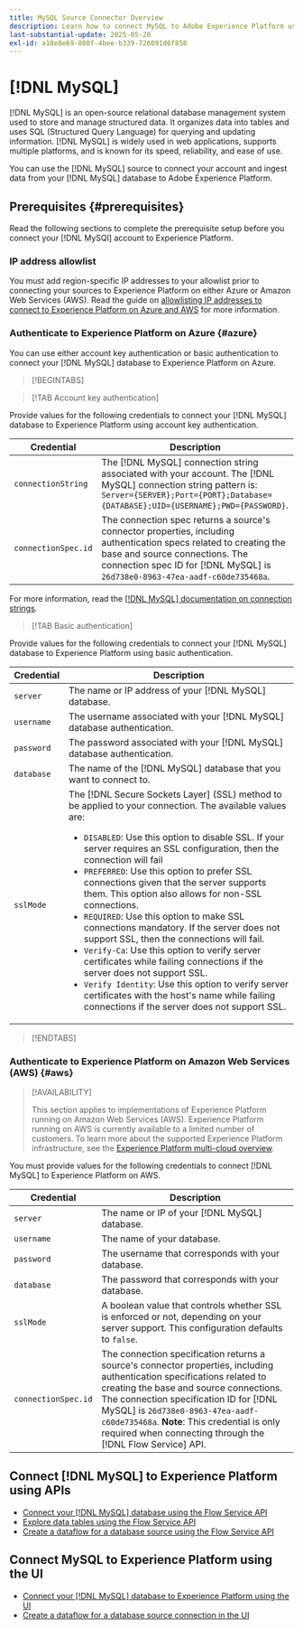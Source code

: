 ```yaml
---
title: MySQL Source Connector Overview
description: Learn how to connect MySQL to Adobe Experience Platform using APIs or the user interface.
last-substantial-update: 2025-05-20
exl-id: a18e8e69-880f-4bee-b339-726091d6f858
---
```

# [!DNL MySQL]

[!DNL MySQL] is an open-source relational database management system used to store and manage structured data. It organizes data into tables and uses SQL (Structured Query Language) for querying and updating information. [!DNL MySQL] is widely used in web applications, supports multiple platforms, and is known for its speed, reliability, and ease of use.

You can use the [!DNL MySQL] source to connect your account and ingest data from your [!DNL MySQL] database to Adobe Experience Platform.

## Prerequisites {#prerequisites}

Read the following sections to complete the prerequisite setup before you connect your [!DNL MySQl] account to Experience Platform.

### IP address allowlist 

You must add region-specific IP addresses to your allowlist prior to connecting your sources to Experience Platform on either Azure or Amazon Web Services (AWS). Read the guide on [allowlisting IP addresses to connect to Experience Platform on Azure and AWS](../../ip-address-allow-list.md) for more information.

### Authenticate to Experience Platform on Azure {#azure}

You can use either account key authentication or basic authentication to connect your [!DNL MySQL] database to Experience Platform on Azure.

>[!BEGINTABS]

>[!TAB Account key authentication]

Provide values for the following credentials to connect your [!DNL MySQL] database to Experience Platform using account key authentication.

| Credential | Description |
| --- | --- |
| `connectionString` | The [!DNL MySQL] connection string associated with your account. The [!DNL MySQL] connection string pattern is: `Server={SERVER};Port={PORT};Database={DATABASE};UID={USERNAME};PWD={PASSWORD}`. |
| `connectionSpec.id` | The connection spec returns a source's connector properties, including authentication specs related to creating the base and source connections. The connection spec ID for [!DNL MySQL] is `26d738e0-8963-47ea-aadf-c60de735468a`. |

For more information, read the [[!DNL MySQL] documentation on connection strings](https://dev.mysql.com/doc/connector-net/en/connector-net-connections-string.html).

>[!TAB Basic authentication]

Provide values for the following credentials to connect your [!DNL MySQL] database to Experience Platform using basic authentication.

| Credential | Description |
| --- | --- |
| `server` | The name or IP address of your [!DNL MySQL] database. |
| `username` | The username associated with your [!DNL MySQL] database authentication. |
| `password` | The password associated with your [!DNL MySQL] database authentication. |
| `database` | The name of the [!DNL MySQL] database that you want to connect to. |
| `sslMode` | The [!DNL Secure Sockets Layer] (SSL) method to be applied to your connection. The available values are: <ul><li>`DISABLED`: Use this option to disable SSL. If your server requires an SSL configuration, then the connection will fail</li><li>`PREFERRED`: Use this option to prefer SSL connections given that the server supports them. This option also allows for non-SSL connections.</li><li>`REQUIRED`: Use this option to make SSL connections mandatory. If the server does not support SSL, then the connections will fail.</li><li>`Verify-Ca`: Use this option to verify server certificates while failing connections if the server does not support SSL.</li><li>`Verify Identity`: Use this option to verify server certificates with the host's name while failing connections if the server does not support SSL.</li></ul> |

>[!ENDTABS]

### Authenticate to Experience Platform on Amazon Web Services (AWS) {#aws}

>[!AVAILABILITY]
>
>This section applies to implementations of Experience Platform running on Amazon Web Services (AWS). Experience Platform running on AWS is currently available to a limited number of customers. To learn more about the supported Experience Platform infrastructure, see the [Experience Platform multi-cloud overview](../../../landing/multi-cloud.md).

You must provide values for the following credentials to connect [!DNL MySQL] to Experience Platform on AWS.

| Credential | Description |
| --- | --- |
| `server` | The name or IP of your [!DNL MySQL] database. |
| `username` | The name of your database. |
| `password` | The username that corresponds with your database. |
| `database` | The password that corresponds with your database. |
| `sslMode` | A boolean value that controls whether SSL is enforced or not, depending on your server support. This configuration defaults to `false`. |
| `connectionSpec.id` | The connection specification returns a source's connector properties, including authentication specifications related to creating the base and source connections. The connection specification ID for [!DNL MySQL] is `26d738e0-8963-47ea-aadf-c60de735468a`. **Note**: This credential is only required when connecting through the [!DNL Flow Service] API. |

## Connect [!DNL MySQL] to Experience Platform using APIs

- [Connect your [!DNL MySQL] database using the Flow Service API](../../tutorials/api/create/databases/mysql.md)
- [Explore data tables using the Flow Service API](../../tutorials/api/explore/tabular.md)
- [Create a dataflow for a database source using the Flow Service API](../../tutorials/api/collect/database-nosql.md)

## Connect MySQL to Experience Platform using the UI

- [Connect your [!DNL MySQL] database to Experience Platform using the UI](../../tutorials/ui/create/databases/mysql.md)
- [Create a dataflow for a database source connection in the UI](../../tutorials/ui/dataflow/databases.md)
